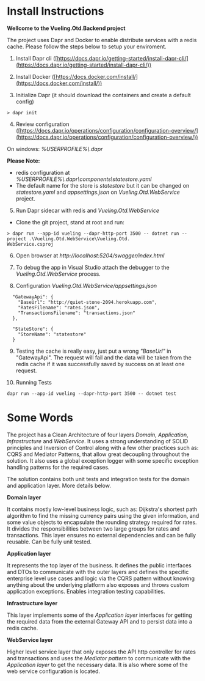 # **Install Instructions**

**Wellcome to the Vueling.Otd.Backend project**

The project uses Dapr and Docker to enable distribute services with a redis cache. Please follow the steps below to setup your enviroment.

1. Install Dapr cli ([https://docs.dapr.io/getting-started/install-dapr-cli/](https://docs.dapr.io/getting-started/install-dapr-cli/))

2. Install Docker ([https://docs.docker.com/install/](https://docs.docker.com/install/))

3. Initialize Dapr (it should download the containers and create a default config)
```
> dapr init
```
4. Review configuration ([https://docs.dapr.io/operations/configuration/configuration-overview/](https://docs.dapr.io/operations/configuration/configuration-overview/))
  
  On windows: *%USERPROFILE%\\.dapr*
  
**Please Note:**

- redis configuration at *%USERPROFILE%\\.dapr\components\statestore.yaml*
- The default name for the store is *statestore* but it can be changed on *statestore.yaml* and *appsettings.json* on *Vueling.Otd.WebService* project.
  
5. Run Dapr sidecar with redis and *Vueling.Otd.WebService*

- Clone the git project, stand at root and run:
```
> dapr run --app-id vueling --dapr-http-port 3500 -- dotnet run --project .\Vueling.Otd.WebService\Vueling.Otd.
WebService.csproj
```

6. Open browser at *http://localhost:5204/swagger/index.html*

7. To debug the app in Visual Studio attach the debugger to the *Vueling.Otd.WebService* process.

8. Configuration *Vueling.Otd.WebService/appsettings.json*
```
  "GatewayApi": {
    "BaseUrl": "http://quiet-stone-2094.herokuapp.com",
    "RatesFilename": "rates.json",
    "TransactionsFilename": "transactions.json"
  },

  "StateStore": {
    "StoreName": "statestore"
  }
```

9. Testing the cache is really easy, just put a wrong *"BaseUrl"* in "GatewayApi". The request will fail and the data will be taken from the redis cache if it was successfully saved by success on at least one request.

10. Running Tests
```
dapr run --app-id vueling --dapr-http-port 3500 -- dotnet test
```

# **Some Words**

The project has a Clean Architecture of four layers *Domain*, *Application*, *Infrastructure* and *WebService*. It uses a strong understanding of SOLID principles and Inversion of Control along with a few other practices such as: CQRS and Mediator Patterns, that allow great decoupling throughout the solution. It also uses a global exception logger with some specific exception handling patterns for the required cases.

The solution contains both unit tests and integration tests for the domain and application layer. More details below.

**Domain layer**

It contains mostly low-level business logic, such as: Dijkstra's shortest path algorithm to find the missing currency pairs using the given information, and some value objects to encapsulate the rounding strategy required for rates. It divides the responsibilities between two large groups for rates and transactions. This layer ensures no external dependencies and can be fully reusable. Can be fully unit tested.

**Application layer**

It represents the top layer of the business. It defines the public interfaces and DTOs to communicate with the outer layers and defines the specific enterprise level use cases and logic via the CQRS pattern without knowing anything about the underlying platform also exposes and throws custom application exceptions. Enables integration testing capabilities.

**Infrastructure layer**

This layer implements some of the *Application layer* interfaces for getting the required data from the external Gateway API and to persist data into a redis cache.

**WebService layer**

Higher level service layer that only exposes the API http controller for rates and transactions and uses the *Mediator pattern* to communicate with the *Application layer* to get the necessary data. It is also where some of the web service configuration is located.